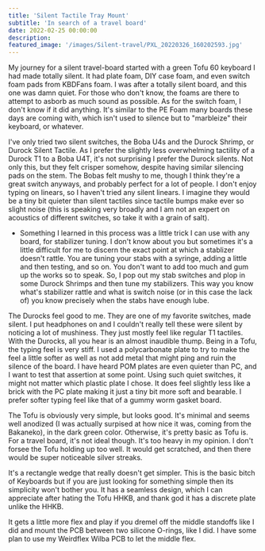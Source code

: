 ```yaml
---
title: 'Silent Tactile Tray Mount'
subtitle: 'In search of a travel board' 
date: 2022-02-25 00:00:00
description: 
featured_image: '/images/Silent-travel/PXL_20220326_160202593.jpg'
---
```


My journey for a silent travel-board started with a green Tofu 60 keyboard I had made totally silent. It had plate foam, DIY case foam, and even switch foam pads from KBDFans foam. I was after a totally silent board, and this one was damn quiet. For those who don't know, the foams are there to attempt to asborb as much sound as possible. As for the switch foam, I don't know if it did anything. It's similar to the PE Foam many boards these days are coming with, which isn't used to silence but to "marbleize" their keyboard, or whatever. 

I've only tried two silent switches, the Boba U4s and the Durock Shrimp, or Durock Silent Tactile. As I prefer the slightly less overwhelming tactility of a Durock T1 to a Boba U4T, it's not surprising I prefer the Durock silents. Not only this, but they felt crisper somehow, despite having similar silencing pads on the stem. The Bobas felt mushy to me, though I think they're a great switch anyways, and probably perfect for a lot of people. I don't enjoy typing on linears, so I haven't tried any silent linears. I imagine they would be a tiny bit quieter than silent tactiles since tactile bumps make ever so slight noise (this is speaking very broadly and I am not an expert on acoustics of different switches, so take it with a grain of salt). 

* Something I learned in this process was a little trick I can use with any board, for stabilizer tuning. I don't know about you but sometimes it's a little difficult for me to discern the exact point at which a stablizer doesn't rattle. You are tuning your stabs with a syringe, adding a little and then testing, and so on. You don't want to add too much and gum up the works so to speak. So, I pop out my stab switches and plop in some Durock Shrimps and then tune my stabilizers. This way you know what's stabilizer rattle and what is switch noise (or in this case the lack of) you know precisely when the stabs have enough lube.

The Durocks feel good to me. They are one of my favorite switches, made silent. I put headphones on and I couldn't really tell these were silent by noticing a lot of mushiness. They just mostly feel like regular T1 tactiles. With the Durocks, all you hear is an almost inaudible thump. Being in a Tofu, the typing feel is very stiff. I used a polycarbonate plate to try to make the feel a little softer as well as not add metal that might ping and ruin the silence of the board. I have heard POM plates are even quieter than PC, and I want to test that assertion at some point. Using such quiet switches, it might not matter which plastic plate I chose. It does feel slightly less like a brick with the PC plate making it just a tiny bit more soft and bearable. I prefer softer typing feel like that of a gummy worm gasket board.

The Tofu is obviously very simple, but looks good. It's minimal and seems well anodized (I was actually surpised at how nice it was, coming from the Bakaneko), in the dark green color. Otherwise, it's pretty basic as Tofu is. For a travel board, it's not ideal though. It's too heavy in my opinion. I don't forsee the Tofu holding up too well. It would get scratched, and then there would be super noticeable silver streaks.


It's a rectangle wedge that really doesn't get simpler. This is the basic bitch of Keyboards but if you are just looking for something simple then its simplicity won't bother you. It has a seamless design, which I can appreciate after hating the Tofu HHKB, and thank god it has a discrete plate unlike the HHKB.

It gets a little more flex and play if you dremel off the middle standoffs like I did and mount the PCB between two silicone O-rings, like I did. I have some plan to use my Weirdflex Wilba PCB to let the middle flex. 